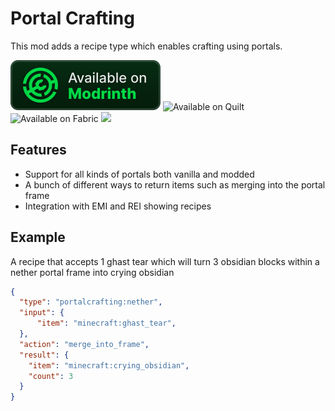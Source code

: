 # Portal Crafting
This mod adds a recipe type which enables crafting using portals.

![Available on Modrinth](https://raw.githubusercontent.com/intergrav/devins-badges/1aec26abb75544baec37249f42008b2fcc0e731f/assets/cozy/available/modrinth_vector.svg)
![Available on Quilt](https://raw.githubusercontent.com/intergrav/devins-badges/1aec26abb75544baec37249f42008b2fcc0e731f/assets/cozy-minimal/supported/quilt_vector.svg)
![Available on Fabric](https://raw.githubusercontent.com/intergrav/devins-badges/1aec26abb75544baec37249f42008b2fcc0e731f/assets/cozy-minimal/supported/fabric_vector.svg)
<img height="57px" src="https://github.com/sleepy-evelyn/Portal-Crafting/assets/46009144/3d4776d7-225f-4db4-a576-bf6b04efc028">

## Features
- Support for all kinds of portals both vanilla and modded
- A bunch of different ways to return items such as merging into the portal frame
- Integration with EMI and REI showing recipes

## Example

A recipe that accepts 1 ghast tear which will turn 3 obsidian blocks within a nether portal frame into crying obsidian
```json
{
  "type": "portalcrafting:nether",
  "input": {
      "item": "minecraft:ghast_tear",
  },
  "action": "merge_into_frame",
  "result": {
    "item": "minecraft:crying_obsidian",
    "count": 3
  }
}
```

